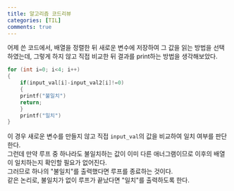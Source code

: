 ```yaml
---
title: 알고리즘 코드리뷰
categories: [TIL]
comments: true
---
```


어제 쓴 코드에서, 배열을 정렬한 뒤 새로운 변수에 저장하여 그 값을 읽는 방법을 선택하였는데, 그렇게 하지 않고 직접 비교한 뒤 결과를 print하는 방법을 생각해보았다.  
```c
for (int i=0; i<4; i++)
{
    if(input_val[i]-input_val2[i]!=0)
    {
    printf("불일치")
    return;
    }
    printf("일치")
}
```
이 경우 새로운 변수를 만들지 않고 직접 `input_val`의 값을 비교하여 일치 여부를 판단한다.  
그런데 만약 루프 중 하나라도 불일치하는 값이 이미 다른 애너그램이므로 이후의 배열이 일치하는지 확인할 필요가 없어진다.  
그러므로 하나의 "불일치"를 출력했다면 루프를 종료하는 것이다.  
같은 논리로, 불일치가 없이 루프가 끝났다면 "일치"를 출력하도록 한다.

